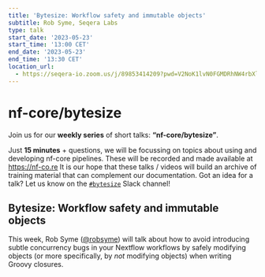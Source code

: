 ```yaml
---
title: 'Bytesize: Workflow safety and immutable objects'
subtitle: Rob Syme, Seqera Labs
type: talk
start_date: '2023-05-23'
start_time: '13:00 CET'
end_date: '2023-05-23'
end_time: '13:30 CET'
location_url:
  - https://seqera-io.zoom.us/j/89853414209?pwd=V2NoK1lvN0FGMDRhNW4rbXlhWVRvQT09
---
```


# nf-core/bytesize

Join us for our **weekly series** of short talks: **“nf-core/bytesize”**.

Just **15 minutes** + questions, we will be focussing on topics about using and developing nf-core pipelines.
These will be recorded and made available at <https://nf-co.re>
It is our hope that these talks / videos will build an archive of training material that can complement our documentation. Got an idea for a talk? Let us know on the [`#bytesize`](https://nfcore.slack.com/channels/bytesize) Slack channel!

## Bytesize: Workflow safety and immutable objects

This week, Rob Syme ([@robsyme](https://github.com/robsyme)) will talk about how to avoid introducing subtle concurrency bugs in your Nextflow workflows by safely modifying objects (or more specifically, by _not_ modifying objects) when writing Groovy closures.
